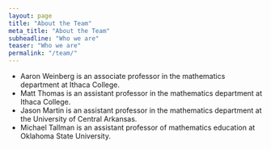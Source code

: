 ```yaml
---
layout: page
title: "About the Team"
meta_title: "About the Team"
subheadline: "Who we are"
teaser: "Who we are"
permalink: "/team/"
---
```


* Aaron Weinberg is an associate professor in the mathematics department at Ithaca College.
* Matt Thomas is an assistant professor in the mathematics department at Ithaca College.
* Jason Martin is an assistant professor in the mathematics department at the University of Central Arkansas.
* Michael Tallman is an assistant professor of mathematics education at Oklahoma State University.
